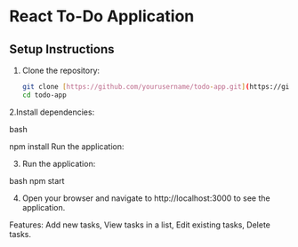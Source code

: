 # React To-Do Application

## Setup Instructions

1. Clone the repository:
   ```bash
   git clone [https://github.com/yourusername/todo-app.git](https://github.com/kiruthikadev-r/quadB-Tech.git)
   cd todo-app
   
2.Install dependencies:

bash

npm install
Run the application:

3. Run the application:

bash
npm start

4. Open your browser and navigate to http://localhost:3000 to see the application.

Features: 
Add new tasks, 
View tasks in a list, 
Edit existing tasks, 
Delete tasks.
